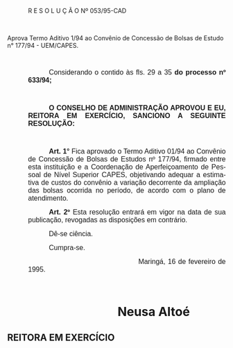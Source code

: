 <body lang=PT-BR style='tab-interval:36.0pt'>

<div class=Section1>

<p class=MsoTitle style='text-indent:36.0pt'>R E S O L U Ç Ã O Nº 053/95-CAD</p>

<p class=MsoNormal style='margin-left:36.0pt;text-align:justify;text-indent:
36.0pt'><b style='mso-bidi-font-weight:normal'><span style='font-size:12.0pt;
mso-bidi-font-size:10.0pt;font-family:Arial;mso-bidi-font-family:"Times New Roman"'><![if !supportEmptyParas]>&nbsp;<![endif]><o:p></o:p></span></b></p>

<p class=MsoBodyTextIndent>Aprova Termo Aditivo 1/94 ao Convênio de Concessão
de Bolsas de Estudo n° 177/94 - UEM/CAPES.</p>

<p class=MsoBodyTextIndent style='text-indent:36.0pt'><![if !supportEmptyParas]>&nbsp;<![endif]><o:p></o:p></p>

<p class=MsoNormal style='margin-left:36.0pt;text-align:justify;text-indent:
36.0pt'><span style='font-size:12.0pt;mso-bidi-font-size:10.0pt;font-family:
Arial;mso-bidi-font-family:"Times New Roman"'>Considerando o contido às fls. 29
a 35 <b style='mso-bidi-font-weight:normal'>do processo nº 633/94;<o:p></o:p></b></span></p>

<p class=MsoNormal style='margin-left:36.0pt;text-align:justify;text-indent:
36.0pt'><span style='font-size:12.0pt;mso-bidi-font-size:10.0pt;font-family:
Arial;mso-bidi-font-family:"Times New Roman"'><![if !supportEmptyParas]>&nbsp;<![endif]><o:p></o:p></span></p>

<p class=MsoNormal style='margin-left:36.0pt;text-align:justify;text-indent:
36.0pt'><b><span style='font-size:12.0pt;mso-bidi-font-size:10.0pt;font-family:
Arial;mso-bidi-font-family:"Times New Roman"'>O CONSELHO DE ADMINISTRAÇÃO
APROVOU E EU, REITORA EM EXERCÍCIO, SANCIONO A SEGUINTE RESOLUÇÃO:<o:p></o:p></span></b></p>

<p class=MsoNormal style='margin-left:36.0pt;text-align:justify;text-indent:
36.0pt'><b><span style='font-size:12.0pt;mso-bidi-font-size:10.0pt;font-family:
Arial;mso-bidi-font-family:"Times New Roman"'><![if !supportEmptyParas]>&nbsp;<![endif]><o:p></o:p></span></b></p>

<p class=MsoNormal style='margin-left:36.0pt;text-align:justify;text-indent:
36.0pt'><b style='mso-bidi-font-weight:normal'><span style='font-size:12.0pt;
mso-bidi-font-size:10.0pt;font-family:Arial;mso-bidi-font-family:"Times New Roman"'>Art.
1°</span></b><span style='font-size:12.0pt;mso-bidi-font-size:10.0pt;
font-family:Arial;mso-bidi-font-family:"Times New Roman"'> Fica aprovado o
Termo Aditivo 01/94 ao Convênio de Concessão de Bolsas de Estudos nº 177/94,
firmado entre esta instituição e a Coordenação de Aperfeiçoamento de Pessoal de
Nível Superior CAPES, objetivando adequar a estimativa de custos do convênio a
variação decorrente da ampliação das bolsas ocorrida no período, de acordo com
o plano de atendimento.<o:p></o:p></span></p>

<p class=MsoNormal style='margin-left:36.0pt;text-align:justify;text-indent:
36.0pt'><b style='mso-bidi-font-weight:normal'><span style='font-size:12.0pt;
mso-bidi-font-size:10.0pt;font-family:Arial;mso-bidi-font-family:"Times New Roman"'>Art.
2º</span></b><span style='font-size:12.0pt;mso-bidi-font-size:10.0pt;
font-family:Arial;mso-bidi-font-family:"Times New Roman"'> Esta resolução
entrará em vigor na data de sua publicação, revogadas as disposições em
contrário.<o:p></o:p></span></p>

<p class=MsoNormal style='margin-left:36.0pt;text-align:justify;text-indent:
36.0pt'><span style='font-size:12.0pt;mso-bidi-font-size:10.0pt;font-family:
Arial;mso-bidi-font-family:"Times New Roman"'>Dê-se ciência.<o:p></o:p></span></p>

<p class=MsoNormal style='margin-left:36.0pt;text-align:justify;text-indent:
36.0pt'><span style='font-size:12.0pt;mso-bidi-font-size:10.0pt;font-family:
Arial;mso-bidi-font-family:"Times New Roman"'>Cumpra-se.<o:p></o:p></span></p>

<p class=MsoNormal style='margin-left:36.0pt;text-align:justify;text-indent:
190.8pt'><span style='font-size:12.0pt;mso-bidi-font-size:10.0pt;font-family:
Arial;mso-bidi-font-family:"Times New Roman"'>Maringá, 16 de fevereiro de 1995.<o:p></o:p></span></p>

<p class=MsoNormal style='margin-left:36.0pt;text-align:justify;text-indent:
190.8pt'><span style='font-size:12.0pt;mso-bidi-font-size:10.0pt;font-family:
Arial;mso-bidi-font-family:"Times New Roman"'><![if !supportEmptyParas]>&nbsp;<![endif]><o:p></o:p></span></p>

<h1 style='margin-left:190.8pt'>Neusa Altoé</h1>

<h2>REITORA EM EXERCÍCIO</h2>

</div>

</body>
